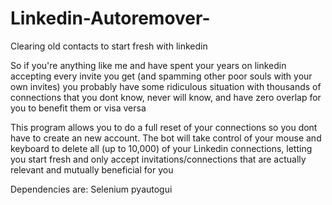 # Linkedin-Autoremover-
Clearing old contacts to start fresh with linkedin

So if you're anything like me and have spent your years on linkedin accepting every invite you get (and spamming other poor souls with your own invites) you probably have some ridiculous situation with thousands of connections that you dont know, never will know, and have zero overlap for you to benefit them or visa versa 

This program allows you to do a full reset of your connections so you dont have to create an new account. The bot will take control of your mouse and keyboard to delete all (up to 10,000) of your Linkedin connections, letting you start fresh and only accept invitations/connections that are actually relevant and mutually beneficial for you 

Dependencies are:
Selenium
pyautogui
